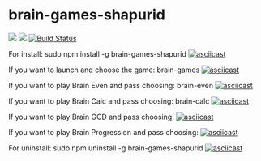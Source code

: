 # brain-games-shapurid
<a href="https://codeclimate.com/github/Shapurid/project-lvl1-s454/maintainability"><img src="https://api.codeclimate.com/v1/badges/18e85676945c9e48ca23/maintainability" /></a>
<a href="https://codeclimate.com/github/Shapurid/project-lvl1-s454/test_coverage"><img src="https://api.codeclimate.com/v1/badges/18e85676945c9e48ca23/test_coverage" /></a>
[![Build Status](https://travis-ci.com/Shapurid/project-lvl1-s454.svg?branch=master)](https://travis-ci.com/Shapurid/project-lvl1-s454)

For install:
	sudo npm install -g brain-games-shapurid
[![asciicast](https://asciinema.org/a/XLlfLjzO23kMykwRS5fzHEae8.svg)](https://asciinema.org/a/XLlfLjzO23kMykwRS5fzHEae8)
	
If you want to launch and choose the game:
	brain-games
[![asciicast](https://asciinema.org/a/6sIBnoHDzBJ8MnGwMOx7bw2uU.svg)](https://asciinema.org/a/6sIBnoHDzBJ8MnGwMOx7bw2uU)

If you want to play Brain Even and pass choosing:
	brain-even
[![asciicast](https://asciinema.org/a/jhlxBoHQfTYQYc6XXIHDfXgqf.svg)](https://asciinema.org/a/jhlxBoHQfTYQYc6XXIHDfXgqf)

If you want to play Brain Calc and pass choosing:
	brain-calc
[![asciicast](https://asciinema.org/a/owEBhpH3eGsnb6Kepldk4Rlkz.svg)](https://asciinema.org/a/owEBhpH3eGsnb6Kepldk4Rlkz)

If you want to play Brain GCD and pass choosing:
[![asciicast](https://asciinema.org/a/pqDLmc8vhQvFePnY9bQuvtFRb.svg)](https://asciinema.org/a/pqDLmc8vhQvFePnY9bQuvtFRb)

If you want to play Brain Progression and pass choosing:
[![asciicast](https://asciinema.org/a/BTxUy3sX5iFSDdVXLYgcXnri4.svg)](https://asciinema.org/a/BTxUy3sX5iFSDdVXLYgcXnri4)

For uninstall:
	sudo npm uninstall -g brain-games-shapurid
[![asciicast](https://asciinema.org/a/3mhOBN9bTIm5b7im7DER7ckRs.svg)](https://asciinema.org/a/3mhOBN9bTIm5b7im7DER7ckRs)

